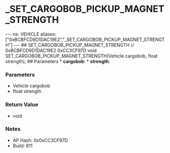 # _SET_CARGOBOB_PICKUP_MAGNET_STRENGTH

--- ns: VEHICLE aliases: ["0xBCBFCD9D1DAC19E2","_SET_CARGOBOB_PICKUP_MAGNET_STRENGTH"] --- ## SET_CARGOBOB_PICKUP_MAGNET_STRENGTH  // 0xBCBFCD9D1DAC19E2 0xCC3CF97D void SET_CARGOBOB_PICKUP_MAGNET_STRENGTH(Vehicle cargobob, float strength);   ## Parameters * **cargobob**: * **strength**:

### Parameters
* Vehicle cargobob
* float strength

### Return Value
* void

### Notes
* AP Hash: 0x0xCC3CF97D
* Build: 811

